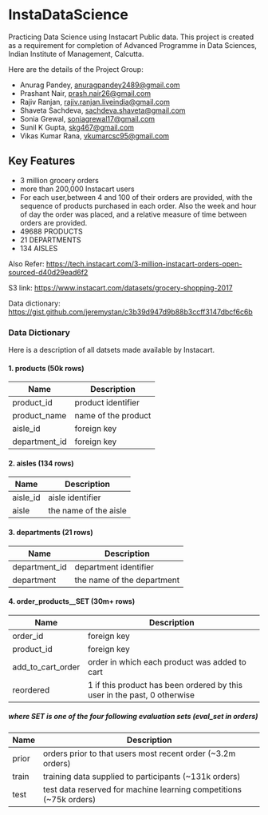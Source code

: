 # InstaDataScience
 Practicing Data Science using Instacart Public data.
 This project is created as a requirement for completion of Advanced Programme in Data Sciences, Indian Institute of Management, Calcutta.
 
 Here are the details of the Project Group:
 * Anurag Pandey, anuragpandey2489@gmail.com
 * Prashant Nair, prash.nair26@gmail.com
 * Rajiv Ranjan, rajiv.ranjan.liveindia@gmail.com
 * Shaveta Sachdeva, sachdeva.shaveta@gmail.com
 * Sonia Grewal, soniagrewal17@gmail.com
 * Sunil K Gupta, skg467@gmail.com
 * Vikas Kumar Rana, vkumarcsc95@gmail.com


## Key Features
* 3 million grocery orders 
* more than 200,000 Instacart users
* For each user,between 4 and 100 of their orders are provided, with the sequence of products purchased in each order. Also the week and hour of day the order was placed, and a relative measure of time between orders are provided.
* 49688 PRODUCTS
* 21 DEPARTMENTS
* 134 AISLES

Also Refer: https://tech.instacart.com/3-million-instacart-orders-open-sourced-d40d29ead6f2

S3 link: https://www.instacart.com/datasets/grocery-shopping-2017

Data dictionary: https://gist.github.com/jeremystan/c3b39d947d9b88b3ccff3147dbcf6c6b



### Data Dictionary
Here is a description of all datsets made available by Instacart.
#### 1. products (50k rows)	

Name | Description
--- | --- 
product_id | product identifier
product_name | name of the product
aisle_id | foreign key
department_id | foreign key

#### 2. aisles (134 rows)	

Name | Description
--- | --- 
aisle_id | aisle identifier
aisle | the name of the aisle

#### 3. departments (21 rows)

Name | Description
--- | --- 
department_id | department identifier
department | the name of the department
	
#### 4. order_products__SET (30m+ rows)	

Name | Description
--- | --- 
order_id | foreign key
product_id | foreign key
add_to_cart_order | order in which each product was added to cart
reordered | 1 if this product has been ordered by this user in the past, 0 otherwise
	
#####  where SET is one of the four following evaluation sets (eval_set in orders)	

Name | Description
--- | --- 
prior | orders prior to that users most recent order (~3.2m orders)
train | training data supplied to participants (~131k orders)
test | test data reserved for machine learning competitions (~75k orders)
